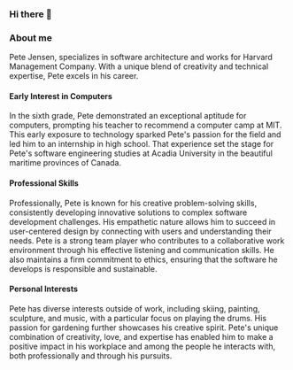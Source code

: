 ### Hi there 👋

### About me

Pete Jensen, specializes in software architecture and works for Harvard Management Company. With a unique blend of creativity and technical expertise, Pete excels in his career.

#### Early Interest in Computers

In the sixth grade, Pete demonstrated an exceptional aptitude for computers, prompting his teacher to recommend a computer camp at MIT. This early exposure to technology sparked Pete's passion for the field and led him to an internship in high school. That experience set the stage for Pete's software engineering studies at Acadia University in the beautiful maritime provinces of Canada.

#### Professional Skills

Professionally, Pete is known for his creative problem-solving skills, consistently developing innovative solutions to complex software development challenges. His empathetic nature allows him to succeed in user-centered design by connecting with users and understanding their needs. Pete is a strong team player who contributes to a collaborative work environment through his effective listening and communication skills. He also maintains a firm commitment to ethics, ensuring that the software he develops is responsible and sustainable.

#### Personal Interests

Pete has diverse interests outside of work, including skiing, painting, sculpture, and music, with a particular focus on playing the drums. His passion for gardening further showcases his creative spirit. Pete's unique combination of creativity, love, and expertise has enabled him to make a positive impact in his workplace and among the people he interacts with, both professionally and through his pursuits.

<!--
**PJensen/PJensen** is a ✨ _special_ ✨ repository because its `README.md` (this file) appears on your GitHub profile.

Here are some ideas to get you started:

- 🔭 I’m currently working on ...
- 🌱 I’m currently learning ...
- 👯 I’m looking to collaborate on ...
- 🤔 I’m looking for help with ...
- 💬 Ask me about ...
- 📫 How to reach me: ...
- 😄 Pronouns: ...
- ⚡ Fun fact: ...
-->
